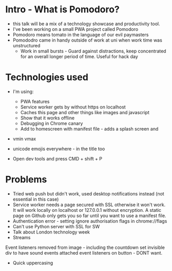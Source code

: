 
# Intro - What is Pomodoro?
- this talk will be a mix of a technology showcase and productivity tool.
- I've been working on a small PWA project called Pomodoro
- Pomodoro means tomato in the language of our evil paymasters
- Pomododro came in handy outside of work at uni when work time was unstructured
  - Work in small bursts - Guard against distractions, keep concentrated for an overall longer period of time. Useful for hack day

# Technologies used
- I'm using:
  - PWA features
  - Service worker gets by without https on localhost
  - Caches this page and other things like images and javascript
  - Show that it works offline
  - Debugging in Chrome canary
  - Add to homescreen with manifest file - adds a splash screen and


- vmin vmax
- unicode emojis everywhere - in the title too
- Open dev tools and press CMD + shift + P

# Problems
- Tried web push but didn't work, used desktop notifications instead (not essential in this case)
- Service worker needs a page secured with SSL otherwise it won't work. It will work locally on localhost or 127.0.0.1 without encryption. A static page on Github only gets you so far until you want to use a manifest file.
- Authentication error - setting ignore authorisation flags in chrome://flags
- Can't use Python server with SSL for SW
- Talk about London technology week
- Streams

Event listeners removed from image - including the countdown
set invisible div to have sound events attached
event listeners on button - DONT want.
- Quick uppercasing

